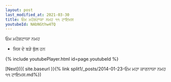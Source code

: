 ```yaml
---
layout: post
last_modified_at: 2021-03-30
title: ਓਮ ਮਹੋਸ਼ਟਾਯਾ ਨਮਹ ੧੧ ਟਾਇਮਸ
youtubeId: NAbNGthw4TQ
---
```

 
 
 ਓਮ ਮਹੋਸ਼ਟਾਯਾ ਨਮਹ  
 
 -  ਜਿਸ ਦੇ ਬੜੇ ਬੁੱਲ ਹਨ 
 
  
 
  
 
 
 
 
 
 


{% include youtubePlayer.html id=page.youtubeId %}
 
[Next]({{ site.baseurl }}{% link  split1/_posts/2014-01-23-ਓਮ ਮਹਾ ਕਾਰਨਾਯਾ ਨਮਹ ੧੧ ਟਾਇਮਸ.md%})
 

